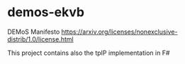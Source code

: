 # demos-ekvb
DEMoS Manifesto
https://arxiv.org/licenses/nonexclusive-distrib/1.0/license.html

This project contains also the tpIP implementation in F#
